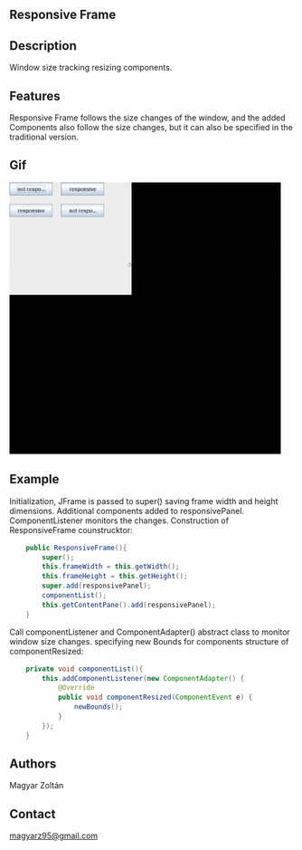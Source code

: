 ## Responsive Frame

## Description
Window size tracking resizing components.

## Features
Responsive Frame follows the size changes of the window,
and the added Components also follow the size changes,
but it can also be specified in the traditional version.

## Gif
![alt text](https://github.com/MagyarZoli/ResponsiveFrame/blob/master/gif/giphy.gif)

## Example
Initialization, JFrame is passed to super() 
saving frame width and height dimensions. 
Additional components added to responsivePanel.
ComponentListener monitors the changes.
Construction of ResponsiveFrame counstrucktor:
```java
    public ResponsiveFrame(){
        super();
        this.frameWidth = this.getWidth();
        this.frameHeight = this.getHeight();
        super.add(responsivePanel);
        componentList();
        this.getContentPane().add(responsivePanel);
    }
```
Call componentListener and ComponentAdapter() abstract class to monitor window size changes.
specifying new Bounds for components
structure of componentResized:
```java
    private void componentList(){
        this.addComponentListener(new ComponentAdapter() {
            @Override
            public void componentResized(ComponentEvent e) {
                newBounds();
            }
        });
    }
```

## Authors
Magyar Zoltán

## Contact
magyarz95@gmail.com